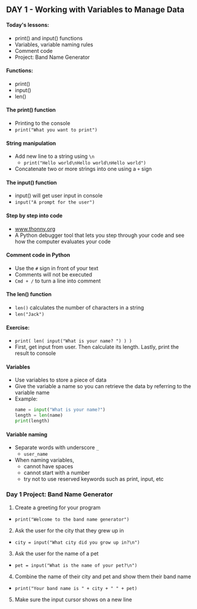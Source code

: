 ## DAY 1 - Working with Variables to Manage Data

#### Today's lessons:
- print() and input() functions
- Variables, variable naming rules
- Comment code
- Project: Band Name Generator

#### Functions:
- print()
- input()
- len()

#### The print() function
- Printing to the console
- `print("What you want to print")`

#### String manipulation
- Add new line to a string using `\n`
  - `print("Hello world\nHello world\nHello world")`
- Concatenate two or more strings into one using a `+` sign

#### The input() function
- input() will get user input in console
- `input("A prompt for the user")`

#### Step by step into code
- www.thonny.org
- A Python debugger tool that lets you step through your code and see how the computer evaluates your code

#### Comment code in Python
- Use the `#` sign in front of your text
- Comments will not be executed
- `Cmd + /` to turn a line into comment

#### The len() function
- `len()` calculates the number of characters in a string
- `len("Jack")`

#### Exercise:
- `print( len( input("What is your name? ") ) )`
- First, get input from user. Then calculate its length. Lastly, print the result to console

#### Variables
- Use variables to store a piece of data
- Give the variable a name so you can retrieve the data by referring to the variable name
- Example:
  ```py
  name = input("What is your name?")
  length = len(name)
  print(length)
  ```

#### Variable naming
- Separate words with underscore `_`
  - `user_name`
- When naming variables,
  - cannot have spaces
  - cannot start with a number
  - try not to use reserved keywords such as print, input, etc

### Day 1 Project: Band Name Generator
1. Create a greeting for your program
  - `print("Welcome to the band name generator")`
2. Ask the user for the city that they grew up in
  - `city = input("What city did you grow up in?\n")`
3. Ask the user for the name of a pet
  - `pet = input("What is the name of your pet?\n")`
4. Combine the name of their city and pet and show them their band name
  - `print("Your band name is " + city + " " + pet)`
5. Make sure the input cursor shows on a new line